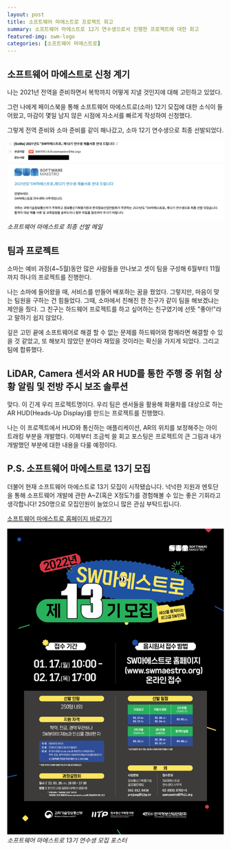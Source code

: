 ```yaml
---
layout: post
title: 소프트웨어 마에스트로 프로젝트 회고
summary: 소프트웨어 마에스트로 12기 연수생으로서 진행한 프로젝트에 대한 회고
featured-img: swm-logo
categories: [소프트웨어 마에스트로]
---
```



## 소프트웨어 마에스트로 신청 계기

나는 2021년 전역을 준비하면서 복학까지 어떻게 지낼 것인지에 대해 고민하고 있었다. 

그런 나에게 페이스북을 통해 소프트웨어 마에스트로(소마) 12기 모집에 대한 소식이 들어왔고, 마감이 몇일 남지 않은 시점에 자소서를 빠르게 작성하여 신청했다.

그렇게 전역 준비와 소마 준비를 같이 해나갔고, 소마 12기 연수생으로 최종 선발되었다.

![소프트웨어 마에스트로 최종 선발 메일](/assets/img/posts/2022-01-22-소마-합격.png)
*소프트웨어 마에스트로 최종 선발 메일*

## 팀과 프로젝트

소마는 예비 과정(4~5월)동안 많은 사람들을 만나보고 셋이 팀을 구성해 6월부터 11월까지 하나의 프로젝트를 진행한다.

나는 소마에 들어왔을 때, 서비스를 만들어 배포하는 꿈을 꿨었다. 그렇지만, 마음이 맞는 팀원을 구하는 건 힘들었다.
그때, 소마에서 친해진 한 친구가 같이 팀을 해보겠냐는 제안을 줬다. 그 친구는 하드웨어 프로젝트를 하고 싶어하는 친구였기에 선뜻 "좋아!"라고 말하기 쉽지 않았다.

깊은 고민 끝에 소프트웨어로 해결 할 수 없는 문제를 하드웨어와 함께라면 해결할 수 있을 것 같았고, 또 해보지 않았던 분야라 재밌을 것이라는 확신을 가지게 되었다. 그리고 팀에 합류했다.


## LiDAR, Camera 센서와 AR HUD를 통한 주행 중 위험 상황 알림 및 전방 주시 보조 솔루션

맞다. 이 긴게 우리 프로젝트명이다.
우리 팀은 센서들을 활용해 화물차를 대상으로 하는 AR HUD(Heads-Up Display)를 만드는 프로젝트를 진행했다.

나는 이 프로젝트에서 HUD와 통신하는 애플리케이션, AR의 위치를 보정해주는 아이 트래킹 부분을 개발했다.
이제부터 조금씩 쓸 회고 포스팅은 프로젝트의 큰 그림과 내가 개발했던 부분에 대한 내용을 다룰 예정이다. 


## P.S. 소프트웨어 마에스트로 13기 모집

더불어 현재 소프트웨어 마에스트로 13기 모집이 시작됐습니다.
넉넉한 지원과 멘토단을 통해 소프트웨어 개발에 관한 A~Z(혹은 X정도?)를 경험해볼 수 있는 좋은 기회라고 생각합니다!
250명으로 모집인원이 늘었으니 많은 관심 부탁드립니다.

[소프트웨어 마에스트로 홈페이지 바로가기](https://www.swmaestro.org/sw/main/main.do)

![소프트웨어 마에스트로 13기 연수생 모집 포스터](/assets/img/posts/2022-01-22-소마-13기-모집-포스터.jpg)
*소프트웨어 마에스트로 13기 연수생 모집 포스터*